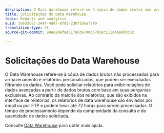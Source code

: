 ```yaml
---
description: O Data Warehouse refere-se à cópia de dados brutos não processados para armazenamento e relatórios personalizados, que podem ser executados filtrando os dados. Você pode solicitar relatórios para exibir relações de dados avançadas a partir de dados brutos com base em suas perguntas exclusivas. Ao contrário da maioria dos relatórios, que são exibidos na interface de relatórios, os relatórios de data warehouse são enviados por email ou por FTP e podem levar até 72 horas para serem processados. O tempo de processamento depende da complexidade da consulta e da quantidade de dados solicitada.
title: Solicitações do Data Warehouse
topic: Reports and analytics
uuid: 586d3c8c-244f-4d47-8f93-230f166afaf9
translation-type: ht
source-git-commit: 99ee24efaa517e8da700c67818c111c4aa90dc02

---
```



# Solicitações do Data Warehouse

O Data Warehouse refere-se à cópia de dados brutos não processados para armazenamento e relatórios personalizados, que podem ser executados filtrando os dados. Você pode solicitar relatórios para exibir relações de dados avançadas a partir de dados brutos com base em suas perguntas exclusivas. Ao contrário da maioria dos relatórios, que são exibidos na interface de relatórios, os relatórios de data warehouse são enviados por email ou por FTP e podem levar até 72 horas para serem processados. O tempo de processamento depende da complexidade da consulta e da quantidade de dados solicitada.

<!-- I edited this link so it doesn't point to marketing.adobe.com. Please check -Bob -->

Consulte [Data Warehouse](/help/export/data-warehouse/data-warehouse.md) para obter mais ajuda.
